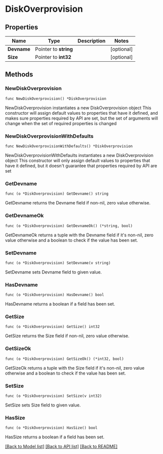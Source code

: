 # DiskOverprovision

## Properties

Name | Type | Description | Notes
------------ | ------------- | ------------- | -------------
**Devname** | Pointer to **string** |  | [optional] 
**Size** | Pointer to **int32** |  | [optional] 

## Methods

### NewDiskOverprovision

`func NewDiskOverprovision() *DiskOverprovision`

NewDiskOverprovision instantiates a new DiskOverprovision object
This constructor will assign default values to properties that have it defined,
and makes sure properties required by API are set, but the set of arguments
will change when the set of required properties is changed

### NewDiskOverprovisionWithDefaults

`func NewDiskOverprovisionWithDefaults() *DiskOverprovision`

NewDiskOverprovisionWithDefaults instantiates a new DiskOverprovision object
This constructor will only assign default values to properties that have it defined,
but it doesn't guarantee that properties required by API are set

### GetDevname

`func (o *DiskOverprovision) GetDevname() string`

GetDevname returns the Devname field if non-nil, zero value otherwise.

### GetDevnameOk

`func (o *DiskOverprovision) GetDevnameOk() (*string, bool)`

GetDevnameOk returns a tuple with the Devname field if it's non-nil, zero value otherwise
and a boolean to check if the value has been set.

### SetDevname

`func (o *DiskOverprovision) SetDevname(v string)`

SetDevname sets Devname field to given value.

### HasDevname

`func (o *DiskOverprovision) HasDevname() bool`

HasDevname returns a boolean if a field has been set.

### GetSize

`func (o *DiskOverprovision) GetSize() int32`

GetSize returns the Size field if non-nil, zero value otherwise.

### GetSizeOk

`func (o *DiskOverprovision) GetSizeOk() (*int32, bool)`

GetSizeOk returns a tuple with the Size field if it's non-nil, zero value otherwise
and a boolean to check if the value has been set.

### SetSize

`func (o *DiskOverprovision) SetSize(v int32)`

SetSize sets Size field to given value.

### HasSize

`func (o *DiskOverprovision) HasSize() bool`

HasSize returns a boolean if a field has been set.


[[Back to Model list]](../README.md#documentation-for-models) [[Back to API list]](../README.md#documentation-for-api-endpoints) [[Back to README]](../README.md)


